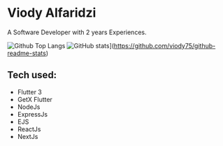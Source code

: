 # Viody Alfaridzi
A Software Developer with 2 years Experiences.

![Github Top Langs](https://github-readme-stats.vercel.app/api/top-langs/?username=viody75&layout=compact)
![GitHub stats](https://github-readme-stats.vercel.app/api?username=viody75)](https://github.com/viody75/github-readme-stats)

## Tech used:
- Flutter 3
- GetX Flutter
- NodeJs
- ExpressJs
- EJS
- ReactJs
- NextJs

